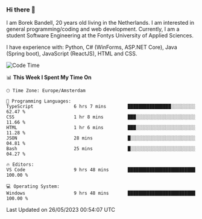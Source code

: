 ### Hi there 👋

I am Borek Bandell, 20 years old living in the Netherlands. I am interested in general programming/coding and web development. Currently, I am a student Software Engineering at the Fontys University of Applied Sciences.

I have experience with: Python, C# (WinForms, ASP.NET Core), Java (Spring boot), JavaScript (ReactJS), HTML and CSS.

<!--START_SECTION:waka-->
![Code Time](http://img.shields.io/badge/Code%20Time-593%20hrs%2030%20mins-blue)

📊 **This Week I Spent My Time On** 

```text
🕑︎ Time Zone: Europe/Amsterdam

💬 Programming Languages: 
TypeScript               6 hrs 7 mins        ████████████████░░░░░░░░░   62.47 % 
CSS                      1 hr 8 mins         ███░░░░░░░░░░░░░░░░░░░░░░   11.66 % 
HTML                     1 hr 6 mins         ███░░░░░░░░░░░░░░░░░░░░░░   11.28 % 
JSON                     28 mins             █░░░░░░░░░░░░░░░░░░░░░░░░   04.81 % 
Bash                     25 mins             █░░░░░░░░░░░░░░░░░░░░░░░░   04.27 % 

🔥 Editors: 
VS Code                  9 hrs 48 mins       █████████████████████████   100.00 % 

💻 Operating System: 
Windows                  9 hrs 48 mins       █████████████████████████   100.00 % 
```


 Last Updated on 26/05/2023 00:54:07 UTC
<!--END_SECTION:waka-->

<!--**tcBorek2002/tcBorek2002** is a ✨ _special_ ✨ repository because its `README.md` (this file) appears on your GitHub profile.

Here are some ideas to get you started:

- 🔭 I’m currently working on ...
- 🌱 I’m currently learning ...
- 👯 I’m looking to collaborate on ...
- 🤔 I’m looking for help with ...
- 💬 Ask me about ...
- 📫 How to reach me: ...
- 😄 Pronouns: ...
- ⚡ Fun fact: ...
-->
